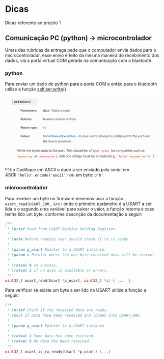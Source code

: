 # Dicas

Dicas referente ao projeto 1

## Comunicação PC (python) -> microcontrolador

Umas das rubricas da entrega pede que o computador envie dados para o microcontrolador,
esse envio é feito da mesma maneira do recebimento dos dados, via a porta virtual COM gerado na comunicação com o bluetooth. 

### python

Para enviar um dado do python para a porta COM e então para o bluetooth utilize a função [self.ser.write()](https://pyserial.readthedocs.io/en/latest/pyserial_api.html#serial.Serial.write)

![](imgs/Projeto-1/ser.write.png)

!!! tip
    Codifique em ASCII o dado a ser enviado pela serial em ASCII:`'hello'.encode('ascii')` ou em byte: `b'h'`.

### microcontrolador

Para receber um byte no firmware devemos usar a função `usart_read(USART_COM, &rx)` onde o primeiro parâmetro é a USART a ser lida e o segundo uma variável para salvar o valor, a função retorna `0` caso tenha lido um byte, conforme descrição da documentação a seguir:

```c
/**
 * \brief Read from USART Receive Holding Register.
 *
 * \note Before reading user should check if rx is ready.
 *
 * \param p_usart Pointer to a USART instance.
 * \param c Pointer where the one-byte received data will be stored.
 *
 * \retval 0 on success.
 * \retval 1 if no data is available or errors.
 */
uint32_t usart_read(Usart *p_usart, uint32_t *c) { .... }
```

Para verificar se existe um byte a ser lido na USART utilize a função a seguir:

```c
/**
 * \brief Check if the received data are ready.
 * Check if Data have been received and loaded into USART_RHR.
 *
 * \param p_usart Pointer to a USART instance.
 *
 * \retval 1 Some data has been received.
 * \retval 0 No data has been received.
 */
uint32_t usart_is_rx_ready(Usart *p_usart) {...}
```

